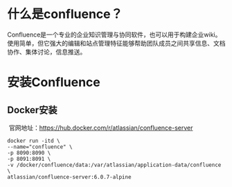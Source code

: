 # 什么是confluence？

​		Confluence是一个专业的企业知识管理与协同软件，也可以用于构建企业wiki。使用简单，但它强大的编辑和站点管理特征能够帮助团队成员之间共享信息、文档协作、集体讨论，信息推送。

# 安装Confluence

## Docker安装

​		官网地址：https://hub.docker.com/r/atlassian/confluence-server

```
docker run -itd \
--name="confluence" \
-p 8090:8090 \
-p 8091:8091 \
-v /docker/confluence/data:/var/atlassian/application-data/confluence \
atlassian/confluence-server:6.0.7-alpine
```